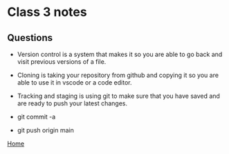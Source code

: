 
# Class 3 notes

## Questions

- Version control is a system that makes it so you are able to go back and visit previous versions of a file.

- Cloning is taking your repository from github and copying it so you are able to use it in vscode or a code editor.

- Tracking and staging is using git to make sure that you have saved and are ready to push your latest changes.

- git commit -a

- git push origin main

[Home](https://coff23.github.io/reading-notes/)
